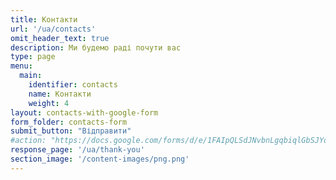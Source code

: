 ```yaml
---
title: Контакти
url: '/ua/contacts'
omit_header_text: true
description: Ми будемо раді почути вас
type: page
menu:
  main:
    identifier: contacts
    name: Контакти
    weight: 4
layout: contacts-with-google-form
form_folder: contacts-form
submit_button: "Відправити"
#action: "https://docs.google.com/forms/d/e/1FAIpQLSdJNvbnLgqbiqlGbSJYdhe6gKUHQy2QotiD7aJABhYmIvZWFw/formResponse"
response_page: '/ua/thank-you'
section_image: '/content-images/png.png'
---
```

